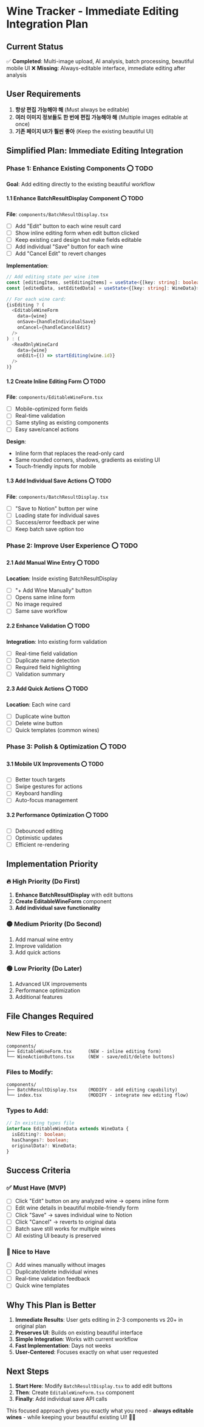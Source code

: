 # Wine Tracker - Immediate Editing Integration Plan

## Current Status
✅ **Completed**: Multi-image upload, AI analysis, batch processing, beautiful mobile UI
❌ **Missing**: Always-editable interface, immediate editing after analysis

## User Requirements
1. **항상 편집 가능해야 해** (Must always be editable)
2. **여러 이미지 정보들도 한 번에 편집 가능해야 해** (Multiple images editable at once)
3. **기존 페이지 UI가 훨씬 좋아** (Keep the existing beautiful UI)

## Simplified Plan: Immediate Editing Integration

### Phase 1: Enhance Existing Components ⭕ TODO
**Goal**: Add editing directly to the existing beautiful workflow

#### 1.1 Enhance BatchResultDisplay Component ⭕ TODO
**File**: `components/BatchResultDisplay.tsx`
- [ ] Add "Edit" button to each wine result card
- [ ] Show inline editing form when edit button clicked
- [ ] Keep existing card design but make fields editable
- [ ] Add individual "Save" button for each wine
- [ ] Add "Cancel Edit" to revert changes

**Implementation**:
```typescript
// Add editing state per wine item
const [editingItems, setEditingItems] = useState<{[key: string]: boolean}>({});
const [editedData, setEditedData] = useState<{[key: string]: WineData}>({});

// For each wine card:
{isEditing ? (
  <EditableWineForm 
    data={wine} 
    onSave={handleIndividualSave}
    onCancel={handleCancelEdit}
  />
) : (
  <ReadOnlyWineCard 
    data={wine} 
    onEdit={() => startEditing(wine.id)}
  />
)}
```

#### 1.2 Create Inline Editing Form ⭕ TODO
**File**: `components/EditableWineForm.tsx`
- [ ] Mobile-optimized form fields
- [ ] Real-time validation
- [ ] Same styling as existing components
- [ ] Easy save/cancel actions

**Design**: 
- Inline form that replaces the read-only card
- Same rounded corners, shadows, gradients as existing UI
- Touch-friendly inputs for mobile

#### 1.3 Add Individual Save Actions ⭕ TODO
**File**: `components/BatchResultDisplay.tsx`
- [ ] "Save to Notion" button per wine
- [ ] Loading state for individual saves
- [ ] Success/error feedback per wine
- [ ] Keep batch save option too

### Phase 2: Improve User Experience ⭕ TODO

#### 2.1 Add Manual Wine Entry ⭕ TODO
**Location**: Inside existing BatchResultDisplay
- [ ] "+ Add Wine Manually" button
- [ ] Opens same inline form
- [ ] No image required
- [ ] Same save workflow

#### 2.2 Enhance Validation ⭕ TODO
**Integration**: Into existing form validation
- [ ] Real-time field validation
- [ ] Duplicate name detection
- [ ] Required field highlighting
- [ ] Validation summary

#### 2.3 Add Quick Actions ⭕ TODO
**Location**: Each wine card
- [ ] Duplicate wine button
- [ ] Delete wine button
- [ ] Quick templates (common wines)

### Phase 3: Polish & Optimization ⭕ TODO

#### 3.1 Mobile UX Improvements ⭕ TODO
- [ ] Better touch targets
- [ ] Swipe gestures for actions
- [ ] Keyboard handling
- [ ] Auto-focus management

#### 3.2 Performance Optimization ⭕ TODO
- [ ] Debounced editing
- [ ] Optimistic updates
- [ ] Efficient re-rendering

## Implementation Priority

### 🔥 High Priority (Do First)
1. **Enhance BatchResultDisplay** with edit buttons
2. **Create EditableWineForm** component
3. **Add individual save functionality**

### 🟡 Medium Priority (Do Second)  
1. Add manual wine entry
2. Improve validation
3. Add quick actions

### 🟢 Low Priority (Do Later)
1. Advanced UX improvements
2. Performance optimization
3. Additional features

## File Changes Required

### New Files to Create:
```
components/
├── EditableWineForm.tsx      (NEW - inline editing form)
└── WineActionButtons.tsx     (NEW - save/edit/delete buttons)
```

### Files to Modify:
```
components/
├── BatchResultDisplay.tsx    (MODIFY - add editing capability)
└── index.tsx                 (MODIFY - integrate new editing flow)
```

### Types to Add:
```typescript
// In existing types file
interface EditableWineData extends WineData {
  isEditing?: boolean;
  hasChanges?: boolean;
  originalData?: WineData;
}
```

## Success Criteria

### ✅ Must Have (MVP)
- [ ] Click "Edit" button on any analyzed wine → opens inline form
- [ ] Edit wine details in beautiful mobile-friendly form  
- [ ] Click "Save" → saves individual wine to Notion
- [ ] Click "Cancel" → reverts to original data
- [ ] Batch save still works for multiple wines
- [ ] All existing UI beauty is preserved

### 🎯 Nice to Have
- [ ] Add wines manually without images
- [ ] Duplicate/delete individual wines
- [ ] Real-time validation feedback
- [ ] Quick wine templates

## Why This Plan is Better

1. **Immediate Results**: User gets editing in 2-3 components vs 20+ in original plan
2. **Preserves UI**: Builds on existing beautiful interface
3. **Simple Integration**: Works with current workflow
4. **Fast Implementation**: Days not weeks
5. **User-Centered**: Focuses exactly on what user requested

## Next Steps

1. **Start Here**: Modify `BatchResultDisplay.tsx` to add edit buttons
2. **Then**: Create `EditableWineForm.tsx` component  
3. **Finally**: Add individual save API calls

This focused approach gives you exactly what you need - **always editable wines** - while keeping your beautiful existing UI! 🍷✨